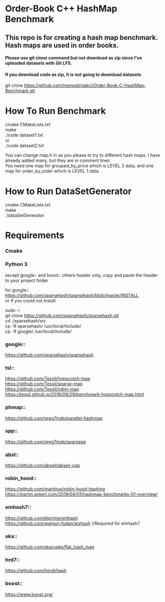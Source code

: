 # Order-Book C++ HashMap Benchmark

## This repo is for creating a hash map benchmark. Hash maps are used in order books. 

#### Please use git clone command but not download as zip since I've uploaded datasets with Git LFS. 
#### If you download code as zip, it is not going to download datasets.
git clone https://github.com/menestirnakci/Order-Book-C-HashMap-Benchmark.git 

# How To Run Benchmark

cmake CMakeLists.txt \
make \
./code dataset1.txt \
or \
./code dataset2.txt 

You can change map.h in as you please to try to different hash maps. I have already added many, but they are in comment lines. \
You need one map for grouped_by_price which is LEVEL 2 data, and one map for order_by_order which is LEVEL 1 data.

# How to Run DataSetGenerator 

cmake CMakeLists.txt \
make \
./dataSetGenerator

# Requirements

### Cmake
### Python 3

except google:: and boost:: others header only, copy and paste the header to your project folder

for google:: \
https://github.com/sparsehash/sparsehash/blob/master/INSTALL \
or if you could not install 

sudo -i \
git clone https://github.com/sparsehash/sparsehash.git \
cd  ./sparsehash/src \
cp -R sparsehash/ /usr/local/include/ \
cp -R google/ /usr/local/include/

### google::
https://github.com/sparsehash/sparsehash

### tsl::
https://github.com/Tessil/hopscotch-map \
https://github.com/Tessil/sparse-map \
https://github.com/Tessil/robin-map \
https://tessil.github.io/2016/08/29/benchmark-hopscotch-map.html

### phmap::
https://github.com/greg7mdp/parallel-hashmap

### spp::
https://github.com/greg7mdp/sparsepp

### absl::
https://github.com/abseil/abseil-cpp

### robin_hood::
https://github.com/martinus/robin-hood-hashing \
https://martin.ankerl.com/2019/04/01/hashmap-benchmarks-01-overview/

### emhash7::
https://github.com/ktprime/emhash \
https://github.com/wangyi-fudan/wyhash     //Required for emhash7

### ska::
https://github.com/skarupke/flat_hash_map

### hrd7::	
https://github.com/hordi/hash    

### boost::
https://www.boost.org/
